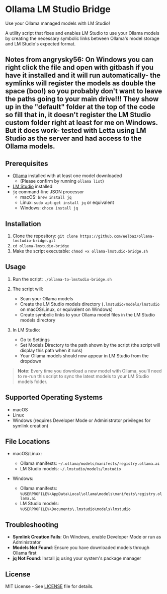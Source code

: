 # Ollama LM Studio Bridge
Use your Ollama managed models with LM Studio!

A utility script that fixes and enables LM Studio to use your Ollama models by creating the necessary symbolic links between Ollama's model storage and LM Studio's expected format.

## Notes from angrysky56: On Windows you can right click the file and open with gitbash if you have it installed and it will run automatically- the symlinks will register the models as double the space (boo!) so you probably don't want to leave the paths going to your main drive!!! They show up in the "default" folder at the top of the code so fill that in, it doesn't register the LM Studio custom folder right at least for me on Windows. But it does work- tested with Letta using LM Studio as the server and had access to the Ollama models.

## Prerequisites

- [Ollama](https://ollama.ai) installed with at least one model downloaded
  - (Please confirm by running `ollama list`)
- [LM Studio](https://lmstudio.ai) installed
- `jq` command-line JSON processor
  - macOS: `brew install jq`
  - Linux: `sudo apt-get install jq` or equivalent
  - Windows: `choco install jq`

## Installation

1. Clone the repository: `git clone https://github.com/eelbaz/ollama-lmstudio-bridge.git`
2. `cd ollama-lmstudio-bridge`
3. Make the script executable: `chmod +x ollama-lmstudio-bridge.sh`


## Usage

1. Run the script:
`./ollama-to-lmstudio-bridge.sh`

2. The script will:
   - Scan your Ollama models
   - Create the LM Studio models directory (`.lmstudio/models/lmstudio` on macOS/Linux, or equivalent on Windows)
   - Create symbolic links to your Ollama model files in the LM Studio models directory

3. In LM Studio:
   - Go to Settings
   - Set Models Directory to the path shown by the script (the script will display this path when it runs)
   - Your Ollama models should now appear in LM Studio from the dropdown

> **Note:** Every time you download a new model with Ollama, you'll need to re-run this script to sync the latest models to your LM Studio models folder.

## Supported Operating Systems

- macOS
- Linux
- Windows (requires Developer Mode or Administrator privileges for symlink creation)

## File Locations

- macOS/Linux:
  - Ollama manifests: `~/.ollama/models/manifests/registry.ollama.ai`
  - LM Studio models: `~/.lmstudio/models/lmstudio`

- Windows:
  - Ollama manifests: `%USERPROFILE%\AppData\Local\ollama\models\manifests\registry.ollama.ai`
  - LM Studio models: `%USERPROFILE%\Documents\.lmstudio\models\lmstudio`

## Troubleshooting

- **Symlink Creation Fails**: On Windows, enable Developer Mode or run as Administrator
- **Models Not Found**: Ensure you have downloaded models through Ollama first
- **jq Not Found**: Install jq using your system's package manager

## License

MIT License - See [LICENSE](LICENSE) file for details.
